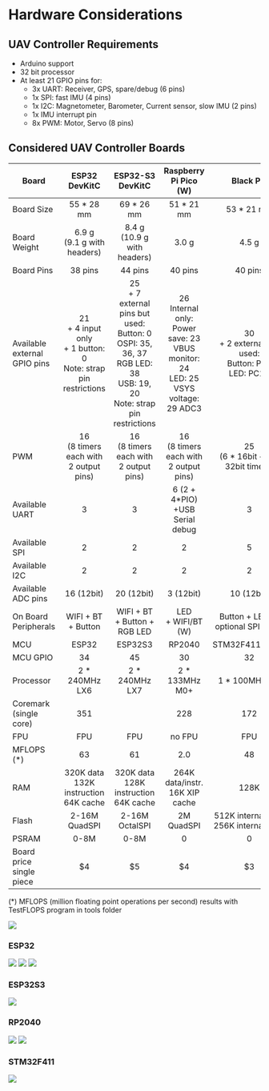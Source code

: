 # Hardware Considerations

## UAV Controller Requirements

- Arduino support
- 32 bit processor
- At least 21 GPIO pins for:
  - 3x UART: Receiver, GPS, spare/debug (6 pins)
  - 1x SPI: fast IMU (4 pins)
  - 1x I2C: Magnetometer, Barometer, Current sensor, slow IMU (2 pins)
  - 1x IMU interrupt pin
  - 8x PWM: Motor, Servo (8 pins)
  
## Considered UAV Controller Boards

| Board | ESP32 DevKitC | ESP32-S3 DevKitC | Raspberry Pi Pico (W) | Black Pill |
| --- | :-: | :-: | :-: | :-: |
Board Size | 55 * 28 mm | 69 * 26 mm | 51 * 21 mm | 53 * 21 mm
Board Weight | 6.9 g<br>(9.1 g with headers) | 8.4 g<br>(10.9 g with headers) | 3.0 g | 4.5 g
Board Pins | 38 pins | 44 pins | 40 pins | 40 pins
Available external GPIO pins | 21<br>+ 4 input only<br>+ 1 button: 0<br>Note: strap pin restrictions | 25<br>+ 7 external pins but used:<br>Button: 0<br>OSPI: 35, 36, 37<br>RGB LED: 38<br>USB: 19, 20<br>Note: strap pin restrictions | 26<br>Internal only:<br>Power save: 23<br>VBUS monitor: 24<br>LED: 25<br>VSYS voltage: 29 ADC3 | 30<br>+ 2 external but used:<br>Button: PA0<br>LED: PC13
PWM | 16<br>(8 timers each with 2 output pins) | 16<br>(8 timers each with 2 output pins) | 16<br>(8 timers each with 2 output pins) | 25<br>(6 * 16bit + 2 * 32bit timers)
Available UART | 3 | 3 | 6 (2 + 4*PIO)<br>+USB Serial debug | 3
Available SPI | 2 | 2 | 2 | 5
Available I2C | 2 | 2 | 2 | 2
Available ADC pins | 16 (12bit) | 20 (12bit) | 3 (12bit) | 10 (12bit)
On Board Peripherals | WIFI + BT + Button | WIFI + BT + Button + RGB LED | LED<br>+ WIFI/BT (W) | Button + LED (+ optional SPI flash)
MCU | ESP32 | ESP32S3 | RP2040 | STM32F411CE/CC
MCU GPIO | 34 | 45 | 30 | 32
Processor | 2 * 240MHz LX6 | 2 * 240MHz LX7 | 2 * 133MHz M0+ | 1 * 100MHz M4
Coremark (single core) | 351 | | 228 | 172
FPU | FPU | FPU | no FPU | FPU
MFLOPS (*) | 63 | 61 | 2.0 | 48
RAM | 320K data<br>132K instruction<br>64K cache | 320K data<br>128K instruction<br>64K cache | 264K data/instr.<br>16K XIP cache | 128K
Flash | 2-16M QuadSPI | 2-16M OctalSPI | 2M QuadSPI | 512K internal (CE)<br>256K internal (CC)
PSRAM | 0-8M | 0-8M | 0 | 0
Board price single piece | $4 | $5 | $4 | $3

(*) MFLOPS (million floating point operations per second) results with TestFLOPS program in tools folder

![](img/boards.jpeg)

### ESP32
![](img/ESP32-DEV-KIT-DevKitC-v4-pinout-mischianti.png)
![](img/ESP32-DOIT-DEV-KIT-v1-pinout-mischianti.png)
![](img/ESP32-WeMos-LOLIN32-Lite-pinout-mischianti.png)

### ESP32S3
![](img/esp32-S3-DevKitC-1-original-pinout-high.png)

### RP2040
![](img/Raspberry-Pi-Pico-rp2040-pinout-mischianti.png)
![](img/Raspberry-Pi-Pico-W-rp2040-WiFi-pinout-mischianti.png)

### STM32F411
![](img/STM32-STM32F4-STM32F411-STM32F411CEU6-pinout-high-resolution.png)

